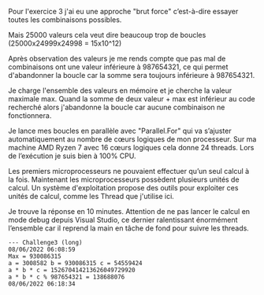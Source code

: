 ﻿Pour l'exercice 3 j'ai eu une approche "brut force" c’est-à-dire essayer toutes les combinaisons possibles.

Mais 25000 valeurs cela veut dire beaucoup trop de boucles (25000x24999x24998 = 15x10^12)

Après observation des valeurs je me rends compte que pas mal de combinaisons ont une valeur inférieure à 987654321, ce qui permet d'abandonner la boucle car la somme sera toujours inférieure à 987654321.

Je charge l'ensemble des valeurs en mémoire et je cherche la valeur maximale max. Quand la somme de deux valeur + max est inférieur au code recherché alors j'abandonne la boucle car aucune combinaison ne fonctionnera.

Je lance mes boucles en parallèle avec "Parallel.For" qui va s’ajuster automatiquement au nombre de cœurs logiques de mon processeur. Sur ma machine AMD Ryzen 7 avec 16 cœurs logiques cela donne 24 threads. Lors de l’exécution je suis bien à 100% CPU.

Les premiers microprocesseurs ne pouvaient effectuer qu’un seul calcul à la fois. Maintenant les microprocesseurs possèdent plusieurs unités de calcul. Un système d'exploitation propose des outils pour exploiter ces unités de calcul, comme les Thread que j'utilise ici.

Je trouve la réponse en 10 minutes. Attention de ne pas lancer le calcul en mode debug depuis Visual Studio, ce dernier ralentissant énormément l’ensemble car il reprend la main en tâche de fond pour suivre les threads.

````
--- Challenge3 (long)
08/06/2022 06:08:59
Max = 930086315
a = 3008582 b = 930086315 c = 54559424
a * b * c = 152670414213626049729920
a * b * c % 987654321 = 138688076
08/06/2022 06:18:34
````
